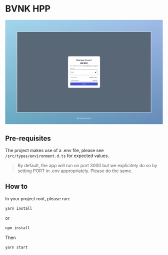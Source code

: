 # BVNK HPP

![BVNK Preview](public/bvnk.jpeg)

## Pre-requisites

The project makes use of a .env file, please see `/src/types/environment.d.ts` for expected values.

> By default, the app will run on port 3000 but we explicitely do so by setting PORT in .env appropriately. Please do the same.

## How to

In your project root, please run:
```bash
yarn install 
```
or
```bash
npm install
```

Then
```bash
yarn start
```